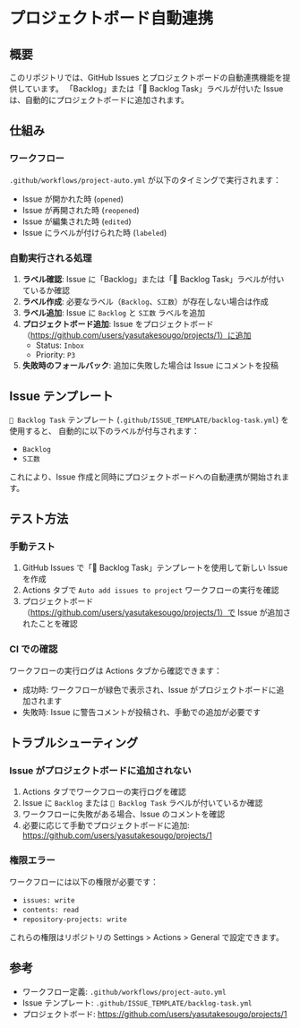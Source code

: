 # プロジェクトボード自動連携

## 概要

このリポジトリでは、GitHub Issues とプロジェクトボードの自動連携機能を提供しています。
「Backlog」または「📌 Backlog Task」ラベルが付いた Issue は、自動的にプロジェクトボードに追加されます。

## 仕組み

### ワークフロー

`.github/workflows/project-auto.yml` が以下のタイミングで実行されます：
- Issue が開かれた時 (`opened`)
- Issue が再開された時 (`reopened`)
- Issue が編集された時 (`edited`)
- Issue にラベルが付けられた時 (`labeled`)

### 自動実行される処理

1. **ラベル確認**: Issue に「Backlog」または「📌 Backlog Task」ラベルが付いているか確認
2. **ラベル作成**: 必要なラベル（`Backlog`、`S工数`）が存在しない場合は作成
3. **ラベル追加**: Issue に `Backlog` と `S工数` ラベルを追加
4. **プロジェクトボード追加**: Issue をプロジェクトボード（https://github.com/users/yasutakesougo/projects/1）に追加
   - Status: `Inbox`
   - Priority: `P3`
5. **失敗時のフォールバック**: 追加に失敗した場合は Issue にコメントを投稿

## Issue テンプレート

`📌 Backlog Task` テンプレート (`.github/ISSUE_TEMPLATE/backlog-task.yml`) を使用すると、
自動的に以下のラベルが付与されます：
- `Backlog`
- `S工数`

これにより、Issue 作成と同時にプロジェクトボードへの自動連携が開始されます。

## テスト方法

### 手動テスト

1. GitHub Issues で「📌 Backlog Task」テンプレートを使用して新しい Issue を作成
2. Actions タブで `Auto add issues to project` ワークフローの実行を確認
3. プロジェクトボード（https://github.com/users/yasutakesougo/projects/1）で Issue が追加されたことを確認

### CI での確認

ワークフローの実行ログは Actions タブから確認できます：
- 成功時: ワークフローが緑色で表示され、Issue がプロジェクトボードに追加されます
- 失敗時: Issue に警告コメントが投稿され、手動での追加が必要です

## トラブルシューティング

### Issue がプロジェクトボードに追加されない

1. Actions タブでワークフローの実行ログを確認
2. Issue に `Backlog` または `📌 Backlog Task` ラベルが付いているか確認
3. ワークフローに失敗がある場合、Issue のコメントを確認
4. 必要に応じて手動でプロジェクトボードに追加: https://github.com/users/yasutakesougo/projects/1

### 権限エラー

ワークフローには以下の権限が必要です：
- `issues: write`
- `contents: read`
- `repository-projects: write`

これらの権限はリポジトリの Settings > Actions > General で設定できます。

## 参考

- ワークフロー定義: `.github/workflows/project-auto.yml`
- Issue テンプレート: `.github/ISSUE_TEMPLATE/backlog-task.yml`
- プロジェクトボード: https://github.com/users/yasutakesougo/projects/1
